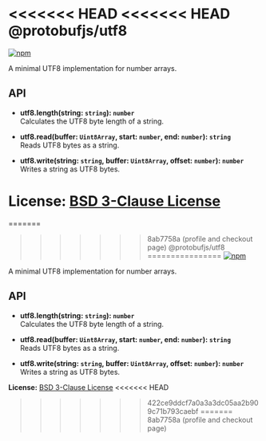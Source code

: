 <<<<<<< HEAD
<<<<<<< HEAD
@protobufjs/utf8
================
[![npm](https://img.shields.io/npm/v/@protobufjs/utf8.svg)](https://www.npmjs.com/package/@protobufjs/utf8)

A minimal UTF8 implementation for number arrays.

API
---

* **utf8.length(string: `string`): `number`**<br />
  Calculates the UTF8 byte length of a string.

* **utf8.read(buffer: `Uint8Array`, start: `number`, end: `number`): `string`**<br />
  Reads UTF8 bytes as a string.

* **utf8.write(string: `string`, buffer: `Uint8Array`, offset: `number`): `number`**<br />
  Writes a string as UTF8 bytes.


**License:** [BSD 3-Clause License](https://opensource.org/licenses/BSD-3-Clause)
=======
=======
>>>>>>> 8ab7758a (profile and checkout page)
@protobufjs/utf8
================
[![npm](https://img.shields.io/npm/v/@protobufjs/utf8.svg)](https://www.npmjs.com/package/@protobufjs/utf8)

A minimal UTF8 implementation for number arrays.

API
---

* **utf8.length(string: `string`): `number`**<br />
  Calculates the UTF8 byte length of a string.

* **utf8.read(buffer: `Uint8Array`, start: `number`, end: `number`): `string`**<br />
  Reads UTF8 bytes as a string.

* **utf8.write(string: `string`, buffer: `Uint8Array`, offset: `number`): `number`**<br />
  Writes a string as UTF8 bytes.


**License:** [BSD 3-Clause License](https://opensource.org/licenses/BSD-3-Clause)
<<<<<<< HEAD
>>>>>>> 422ce9ddcf7a0a3a3dc05aa2b909c71b793caebf
=======
>>>>>>> 8ab7758a (profile and checkout page)
